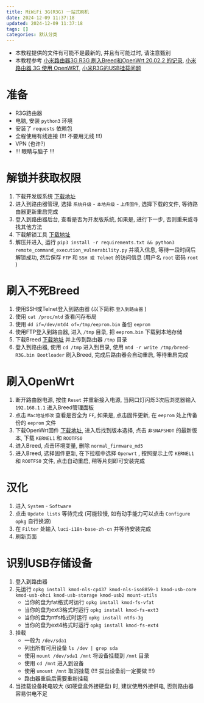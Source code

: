 ```yaml
---
title: MiWiFi 3G(R3G) 一站式刷机
date: 2024-12-09 11:37:18
updated: 2024-12-09 11:37:18
tags: []
categories: 默认分类
---
```


- 本教程提供的文件有可能不是最新的, 并且有可能过时, 请注意甄别
- 本教程参考 [小米路由器3G R3G 刷入Breed和OpenWrt 20.02.2 的记录](https://www.cnblogs.com/milton/p/16163521.html), [小米路由器 3G 使用 OpenWRT](https://www.ohyee.cc/post/note_miwifi_openwrt), [小米R3G的USB挂载问题](https://www.right.com.cn/FORUM/thread-836975-1-1.html)

# 准备

- R3G路由器
- 电脑, 安装 `python3` 环境
- 安装了 `requests` 依赖包
- 全程使用有线连接 (!!! 不要用无线 !!!)
- VPN (也许?)
- !!! 眼睛与脑子 !!!

# 解锁并获取权限

1. 下载开发版系统 [下载地址](https://bigota.miwifi.com/xiaoqiang/rom/r3g/miwifi_r3g_firmware_12f97_2.25.124.bin)
2. 进入到路由器管理, 选择 `系统升级` - `本地升级` - `上传固件`, 选择下载的文件, 等待路由器更新重启完成
3. 登入到路由器后台, 查看是否为开发版系统, 如果是, 进行下一步, 否则重来或寻找其他方法
4. 下载解锁工具 [下载地址](https://github.com/acecilia/OpenWRTInvasion/archive/refs/tags/0.0.8.zip)
5. 解压并进入, 运行 `pip3 install -r requirements.txt && python3 remote_command_execution_vulnerability.py` 并填入信息, 等待一段时间后解锁成功, 然后保存 `FTP` 和 `SSH 或 Telnet` 的访问信息 (用户名 `root` 密码 `root` )

# 刷入不死Breed

1. 使用SSH或Telnet登入到路由器 (以下简称 `登入到路由器` )
2. 使用 `cat /proc/mtd` 查看闪存布局
3. 使用 `dd if=/dev/mtd4 of=/tmp/eeprom.bin` 备份 `eeprom`
4. 使用FTP登入到路由器, 进入 `/tmp` 目录, 把 `eeprom.bin` 下载到本地存储
5. 下载Breed [下载地址](https://breed.hackpascal.net/breed-mt7621-xiaomi-r3g.bin) 并上传到路由器 `/tmp` 目录
6. 登入到路由器, 使用 `cd /tmp` 进入到目录, 使用 `mtd -r write /tmp/breed-R3G.bin Bootloader` 刷入Breed, 完成后路由器会自动重启, 等待重启完成

# 刷入OpenWrt

1. 断开路由器电源, 按住 `Reset` 并重新接入电源, 当网口灯闪烁3次后浏览器输入 `192.168.1.1` 进入Breed管理面板
2. 点击 `Mac地址修改` 查看是否全为 `FF`, 如果是, 点击固件更新, 在 `eeprom` 处上传备份的 `eeprom` 文件
3. 下载OpenWrt固件 [下载地址](https://firmware-selector.openwrt.org/?version=23.05.4&target=ramips%2Fmt7621&id=xiaomi_mi-router-3g), 进入后找到版本选择, 点击 `非SNAPSHOT` 的最新版本, 下载 `KERNEL1` 和 `ROOTFS0`
4. 进入Breed, 点击环境变量, 删除 `normal_firmware_md5`
5. 进入Breed, 选择固件更新, 在下拉框中选择 `Openwrt` , 按照提示上传 `KERNEL1` 和 `ROOTFS0` 文件, 点击自动重启, 稍等片刻即可安装完成

# 汉化

1. 进入 `System` - `Software`
2. 点击 `Update lists` 等待完成 (可能较慢, 如有动手能力可以点击 `Configure opkg` 自行换源)
3. 在 `Filter` 处输入 `luci-i18n-base-zh-cn` 并等待安装完成
4. 刷新页面

# 识别USB存储设备

1. 登入到路由器
2. 先运行 `opkg install kmod-nls-cp437 kmod-nls-iso8859-1 kmod-usb-core kmod-usb-ohci kmod-usb-storage kmod-usb2 mount-utils`
   - 当你的盘为fat格式时运行 `opkg install kmod-fs-vfat`
   - 当你的盘为ext3格式时运行 `opkg install kmod-fs-ext3`
   - 当你的盘为ntfs格式时运行 `opkg install ntfs-3g`
   - 当你的盘为ext4格式时运行 `opkg install kmod-fs-ext4`
3. 挂载
   - 一般为 `/dev/sda1`
   - 列出所有可用设备 `ls /dev | grep sda`
   - 使用 `mount /dev/sda1 /mnt` 将设备挂载到 `/mnt` 目录
   - 使用 `cd /mnt` 进入到设备
   - 使用 `umount /mnt` 取消挂载 (!!! 拔出设备前一定要做 !!!)
   - 路由器重启后需要重新挂载
4. 当挂载设备耗电较大 (如硬盘盒外接硬盘) 时, 建议使用外接供电, 否则路由器容易供电不足
